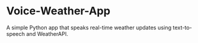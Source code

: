 # Voice-Weather-App
A simple Python app that speaks real-time weather updates using text-to-speech and WeatherAPI.
